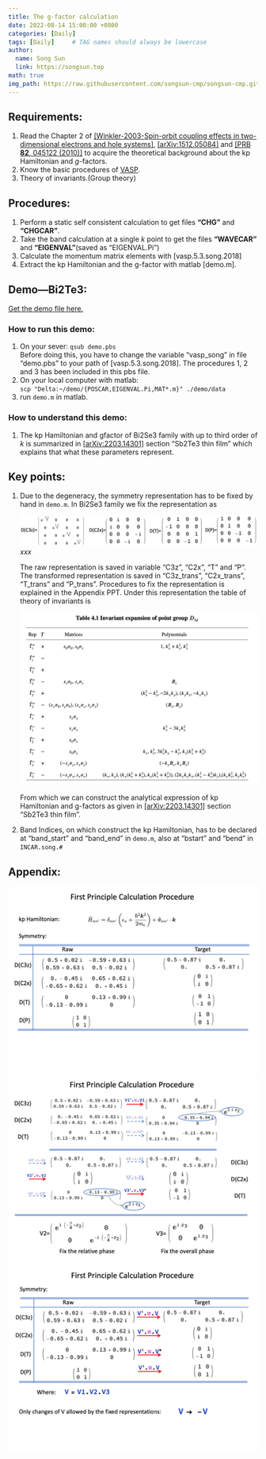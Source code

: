 ```yaml
---
title: The g-factor calculation
date: 2022-08-14 15:00:00 +0800
categories: [Daily]
tags: [Daily]     # TAG names should always be lowercase
author:
  name: Song Sun
  link: https://songsun.top
math: true
img_path: https://raw.githubusercontent.com/songsun-cmp/songsun-cmp.github.io/main/_posts/
---
```


## Requirements:

1. Read the Chapter 2 of [[Winkler-2003-Spin-orbit coupling effects in two-dimensional electrons and hole systems]](http://library.lol/main/D0BB9499949411E6B55D961FB11D71C1), [[arXiv:1512.05084]](https://arxiv.org/abs/1512.05084) and [[PRB **82**, 045122 (2010)]](http://dx.doi.org/10.1103/PhysRevB.82.045122) to acquire the theoretical background about the kp Hamiltonian and *g*-factors. 
2. Know the basic procedures of [VASP](https://www.vasp.at).
3. Theory of invariants.(Group theory)

## Procedures:

1. Perform a static self consistent calculation to get files **“CHG”** and **“CHGCAR”**.
2. Take the band calculation at a single $k$ point to get the files **“WAVECAR”** and **“EIGENVAL”**(saved as “EIGENVAL.Pi”)
3. Calculate the momentum matrix elements with [vasp.5.3.song.2018]
4. Extract the kp Hamiltonian and the g-factor with matlab [demo.m].

## Demo—Bi2Te3:

[Get the demo file here.](https://www.icloud.com.cn/iclouddrive/00eXyyARab6ZFOv_y-dHPCTpg#demo)

### How to run this demo:

1. On your sever: `qsub demo.pbs`  
Before doing this, you have to change the variable “vasp_song” in file “demo.pbs” to your path of [vasp.5.3.song.2018]. The procedures 1, 2 and 3 has been included in this pbs file.
2. On your local computer with matlab:  
`scp "Delta:~/demo/{POSCAR,EIGENVAL.Pi,MAT*.m}" ./demo/data`
3. run `demo.m` in matlab.

### How to understand this demo:

1. The kp Hamiltonian and gfactor of Bi2Se3 family with up to third order of $k$ is summarized in [[arXiv:2203.14301]](https://arxiv.org/abs/2203.14301) section “Sb2Te3 thin film” which explains that what these parameters represent.

## Key points:

1. Due to the degeneracy, the symmetry representation has to be fixed by hand in `demo.m`. In Bi2Se3 family we fix the representation as 
    
    ![1](gfactor-pictures/1.png)
    _xxx_
    
    The raw representation is saved in variable “C3z”, “C2x”, “T” and “P”. The transformed representation is saved in “C3z_trans”, “C2x_trans”, “T_trans” and “P_trans”. Procedures to fix the representation is explained in the Appendix PPT. Under this representation the table of theory of invariants is 
    
    ![2](gfactor-pictures/2.png)
    
    From which we can construct the analytical expression of kp Hamiltonian and g-factors as given in [[arXiv:2203.14301]](https://arxiv.org/abs/2203.14301) section “Sb2Te3 thin film”.
    
2. Band Indices, on which construct the kp Hamiltonian, has to be declared at “band_start” and “band_end” in `demo.m`, also at “bstart” and “bend” in `INCAR.song.#` 

## Appendix:
![Untitled](gfactor-pictures/3.png)
![Untitled](gfactor-pictures/4.png)
![Untitled](gfactor-pictures/5.png)